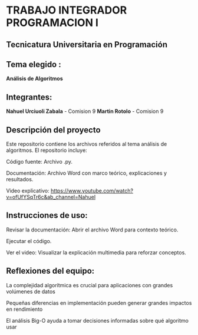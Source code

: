# TRABAJO INTEGRADOR  PROGRAMACION I

## Tecnicatura Universitaria en Programación

## Tema elegido :
  **Análisis de Algoritmos**

## Integrantes: 
  **Nahuel Urciuoli Zabala**  - Comision 9
  **Martin Rotolo**           - Comision 9

## Descripción del proyecto
Este repositorio contiene los archivos referidos al tema análisis de algoritmos. El repositorio incluye:

Código fuente: Archivo .py.

Documentación: Archivo Word con marco teórico, explicaciones y resultados.

Video explicativo: https://www.youtube.com/watch?v=ofUfYSqTr6c&ab_channel=Nahuel

## Instrucciones de uso:

Revisar la documentación: Abrir el archivo Word para contexto teórico.

Ejecutar el código.

Ver el video: Visualizar la explicación multimedia para reforzar conceptos.

## Reflexiones del equipo:

La complejidad algorítmica es crucial para aplicaciones con grandes volúmenes de datos

Pequeñas diferencias en implementación pueden generar grandes impactos en rendimiento

El análisis Big-O ayuda a tomar decisiones informadas sobre qué algoritmo usar
